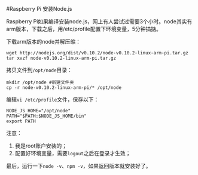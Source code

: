 #Raspberry Pi 安装Node.js

Raspberry Pi如果编译安装node.js，网上有人尝试过需要3个小时。node其实有arm版本，下载之后，用/etc/profile配置下环境变量，5分钟搞掂。

下载arm版本的node并解压缩：

    wget http://nodejs.org/dist/v0.10.2/node-v0.10.2-linux-arm-pi.tar.gz
    tar xvzf node-v0.10.2-linux-arm-pi.tar.gz


拷贝文件到`/opt/node`目录：

    mkdir /opt/node #新建文件夹
    cp -r node-v0.10.2-linux-arm-pi/* /opt/node


编辑`vi /etc/profile`文件，保存以下：

    NODE_JS_HOME="/opt/node"
    PATH="$PATH:$NODE_JS_HOME/bin"
    export PATH


注意：

1. 我是root账户安装的；
2. 配置好环境变量，需要`logout`之后在登录才生效；

最后，运行一下`node -v`、`npm -v`，如果返回版本就安装好了。




